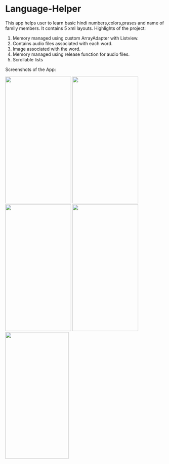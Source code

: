 # Language-Helper

This app helps user to learn basic hindi numbers,colors,prases and name of family members. It contains 5 xml layouts.
Highlights of the project:

1. Memory managed using custom ArrayAdapter with Listview.
2. Contains audio files associated with each word.
3. Image associated with the word.
4. Memory managed using release function for audio files.
5. Scrollable lists

Screenshots of the App:


<image src="https://github.com/pk97/Language-Helper/blob/master/Screenshot_2018-04-19-21-53-30-716_com.example.android.languagehelper_b1.png" height="400" width="208" >

<image src="https://github.com/pk97/Language-Helper/blob/master/Screenshot_2018-04-19-21-53-35-256_com.example.android.languagehelper_b1.png" height="400" width="208" >

<image src="https://github.com/pk97/Language-Helper/blob/master/Screenshot_2018-04-19-21-53-38-296_com.example.android.languagehelper_b1.png"  height="400" width="208" >

<image src="https://github.com/pk97/Language-Helper/blob/master/Screenshot_2018-04-19-21-53-40-979_com.example.android.languagehelper_b1.png" height="400" width="208">

<image src="https://github.com/pk97/Language-Helper/blob/master/Screenshot_2018-04-19-21-53-45-942_com.example.android.languagehelper_b1.png" height="400" width="200" >
